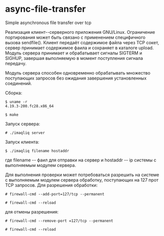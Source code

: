 # async-file-transfer
Simple asynchronous file transfer over tcp

Реализация клиент--серверного приложения GNU/Linux. Ограничение портирования может быть связано с применением специфичного вызова sendfile(). Клиент передаёт содержимое файла через TCP сокет, сервер принимает содержимое фаила и сохраняет в каталоге upload. Модуль сервера принимает и обрабатывает сигналы SIGTERM и SIGHUP, завершая выполняемую в момент поступления сигнала передачу. 

Модуль сервера способен одновременно обрабатывать множество поступающих запросов без ожидания завершения установленных соединений.

Сборка:

    $ uname -r
    4.19.3-200.fc28.x86_64
    
    $ make
    
Запуск сервера:

    # ./imaqliq server
    
Запуск клиента:

    $ ./imaqliq filename hostaddr
    
где filename -- фаил для отправки на сервер и hostaddr -- ip системы с выполняемым модулем сервера.

Для выполнения проверки может потребоваться разрешить на системе с выполняемым модулем сервера обработку, поступающих на 127 прот TCP запросов. Для разрешения обработки: 

    # firewall-cmd --add-port=127/tcp --permanent
    
    # firewall-cmd --reload 
    
для отмены разрешения:

    # firewall-cmd --remove-port =127/tcp --permanent
    
    # firewall-cmd --reload 
